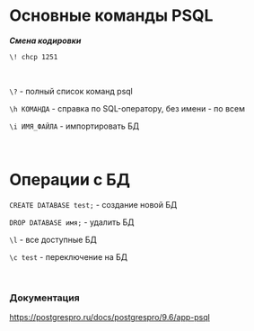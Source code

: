 # Основные команды PSQL
***Смена кодировки***
```
\! chcp 1251
```

<br>

`\?` - полный список команд psql

`\h КОМАНДА` - справка по SQL-оператору, без имени - по всем

`\i ИМЯ_ФАЙЛА` - импортировать БД

<br>

# Операции с БД

`CREATE DATABASE test;` - создание новой БД

`DROP DATABASE имя;` - удалить БД

`\l` - все доступные БД

`\c test` - переключение на БД

<br>

### Документация

https://postgrespro.ru/docs/postgrespro/9.6/app-psql